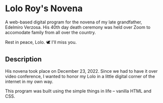 # Lolo Roy's Novena

A web-based digital program for the novena of my late grandfather, Edelmiro Verzosa. His 40th day death ceremony was held over Zoom to accomodate family from all over the country.

Rest in peace, Lolo. 🕊 I'll miss you.

## Description
His novena took place on December 23, 2022. Since we had to have it over video conference, I wanted to honor my Lolo in a little digital corner of the internet in my own way.

This program was built using the simple things in life – vanilla HTML and CSS.